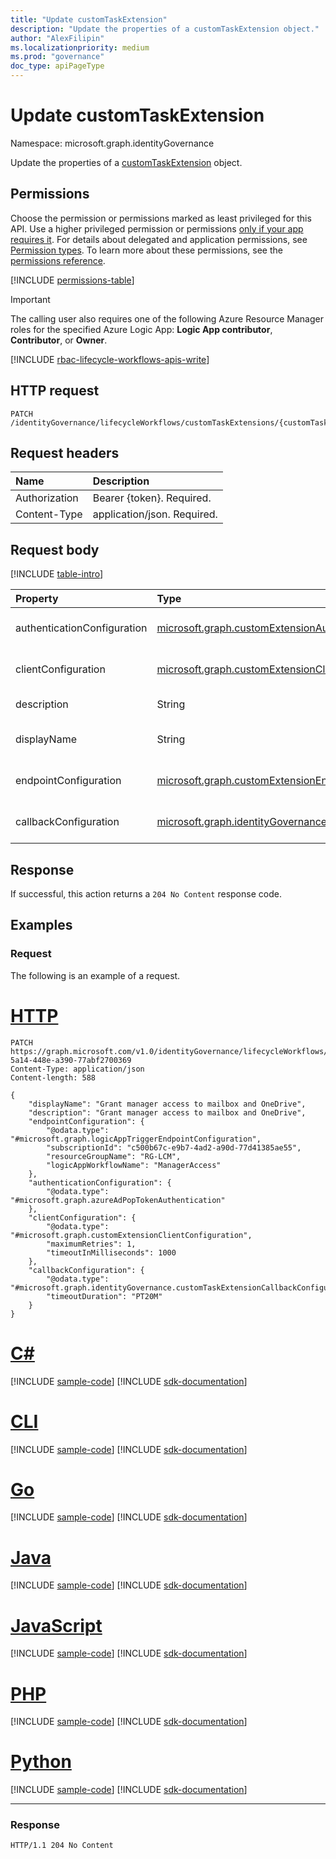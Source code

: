 ```yaml
---
title: "Update customTaskExtension"
description: "Update the properties of a customTaskExtension object."
author: "AlexFilipin"
ms.localizationpriority: medium
ms.prod: "governance"
doc_type: apiPageType
---
```


# Update customTaskExtension

Namespace: microsoft.graph.identityGovernance

Update the properties of a [customTaskExtension](../resources/identitygovernance-customtaskextension.md) object.

## Permissions

Choose the permission or permissions marked as least privileged for this API. Use a higher privileged permission or permissions [only if your app requires it](/graph/permissions-overview#best-practices-for-using-microsoft-graph-permissions). For details about delegated and application permissions, see [Permission types](/graph/permissions-overview#permission-types). To learn more about these permissions, see the [permissions reference](/graph/permissions-reference).

<!-- { "blockType": "permissions", "name": "identitygovernance_customtaskextension_update" } -->
[!INCLUDE [permissions-table](../includes/permissions/identitygovernance-customtaskextension-update-permissions.md)]

> [!IMPORTANT]
> The calling user also requires one of the following Azure Resource Manager roles for the specified Azure Logic App: **Logic App contributor**, **Contributor**, or **Owner**.

[!INCLUDE [rbac-lifecycle-workflows-apis-write](../includes/rbac-for-apis/rbac-lifecycle-workflows-apis-write.md)]

## HTTP request

<!-- {
  "blockType": "ignored"
}
-->
``` http
PATCH /identityGovernance/lifecycleWorkflows/customTaskExtensions/{customTaskExtensionId}
```

## Request headers

|Name|Description|
|:---|:---|
|Authorization|Bearer {token}. Required.|
|Content-Type|application/json. Required.|

## Request body

[!INCLUDE [table-intro](../../includes/update-property-table-intro.md)]

|Property|Type|Description|
|:---|:---|:---|
|authenticationConfiguration|[microsoft.graph.customExtensionAuthenticationConfiguration](../resources/customextensionauthenticationconfiguration.md)|The authentication configuration for the customTaskExtension.|
|clientConfiguration|[microsoft.graph.customExtensionClientConfiguration](../resources/customextensionclientconfiguration.md)|The client configuration for a custom extension.|
|description|String|The description of the customTaskExtension.|
|displayName|String|The display name of the customTaskExtension.|
|endpointConfiguration|[microsoft.graph.customExtensionEndpointConfiguration](../resources/customextensionendpointconfiguration.md)|The endpoint configuration for a custom extension.|
|callbackConfiguration|[microsoft.graph.identityGovernance.customTaskExtensionCallbackConfiguration](../resources/identitygovernance-customtaskextensioncallbackconfiguration.md)|The callback configuration for a custom extension.|

## Response

If successful, this action returns a `204 No Content` response code.

## Examples

### Request

The following is an example of a request.

# [HTTP](#tab/http)
<!-- {
  "blockType": "request",
  "name": "lifecycleworkflows_update_customtaskextension"
}
-->
``` http
PATCH https://graph.microsoft.com/v1.0/identityGovernance/lifecycleWorkflows/customTaskExtensions/ffcc4c85-5a14-448e-a390-77abf2700369
Content-Type: application/json
Content-length: 588

{
    "displayName": "Grant manager access to mailbox and OneDrive",
    "description": "Grant manager access to mailbox and OneDrive",
    "endpointConfiguration": {
        "@odata.type": "#microsoft.graph.logicAppTriggerEndpointConfiguration",
        "subscriptionId": "c500b67c-e9b7-4ad2-a90d-77d41385ae55",
        "resourceGroupName": "RG-LCM",
        "logicAppWorkflowName": "ManagerAccess"
    },
    "authenticationConfiguration": {
        "@odata.type": "#microsoft.graph.azureAdPopTokenAuthentication"
    },
    "clientConfiguration": {
        "@odata.type": "#microsoft.graph.customExtensionClientConfiguration",
        "maximumRetries": 1,
        "timeoutInMilliseconds": 1000
    },
    "callbackConfiguration": {
        "@odata.type": "#microsoft.graph.identityGovernance.customTaskExtensionCallbackConfiguration",
        "timeoutDuration": "PT20M"
    }
}
```

# [C#](#tab/csharp)
[!INCLUDE [sample-code](../includes/snippets/csharp/lifecycleworkflows-update-customtaskextension-csharp-snippets.md)]
[!INCLUDE [sdk-documentation](../includes/snippets/snippets-sdk-documentation-link.md)]

# [CLI](#tab/cli)
[!INCLUDE [sample-code](../includes/snippets/cli/lifecycleworkflows-update-customtaskextension-cli-snippets.md)]
[!INCLUDE [sdk-documentation](../includes/snippets/snippets-sdk-documentation-link.md)]

# [Go](#tab/go)
[!INCLUDE [sample-code](../includes/snippets/go/lifecycleworkflows-update-customtaskextension-go-snippets.md)]
[!INCLUDE [sdk-documentation](../includes/snippets/snippets-sdk-documentation-link.md)]

# [Java](#tab/java)
[!INCLUDE [sample-code](../includes/snippets/java/lifecycleworkflows-update-customtaskextension-java-snippets.md)]
[!INCLUDE [sdk-documentation](../includes/snippets/snippets-sdk-documentation-link.md)]

# [JavaScript](#tab/javascript)
[!INCLUDE [sample-code](../includes/snippets/javascript/lifecycleworkflows-update-customtaskextension-javascript-snippets.md)]
[!INCLUDE [sdk-documentation](../includes/snippets/snippets-sdk-documentation-link.md)]

# [PHP](#tab/php)
[!INCLUDE [sample-code](../includes/snippets/php/lifecycleworkflows-update-customtaskextension-php-snippets.md)]
[!INCLUDE [sdk-documentation](../includes/snippets/snippets-sdk-documentation-link.md)]

# [Python](#tab/python)
[!INCLUDE [sample-code](../includes/snippets/python/lifecycleworkflows-update-customtaskextension-python-snippets.md)]
[!INCLUDE [sdk-documentation](../includes/snippets/snippets-sdk-documentation-link.md)]

---

### Response

<!-- {
  "blockType": "response",
  "truncated": true
}
-->
``` http
HTTP/1.1 204 No Content
```
